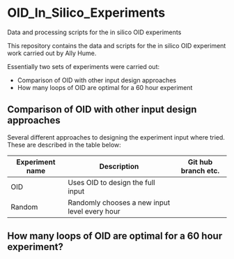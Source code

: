 # OID_In_Silico_Experiments
Data and processing scripts for the in silico OID experiments

This repository contains the data and scripts for the in silico OID experiment work carried out by Ally Hume.

Essentially two sets of experiments were carried out:
* Comparison of OID with other input design approaches
* How many loops of OID are optimal for a 60 hour experiment

## Comparison of OID with other input design approaches

Several different approaches to designing the experiment input where tried.  These are described in the table below:

| Experiment name | Description | Git hub branch etc. |
|-----------------|-------------|-----------------|
| OID  | Uses OID to design the full input | |
| Random | Randomly chooses a new input level every hour | |

## How many loops of OID are optimal for a 60 hour experiment?

